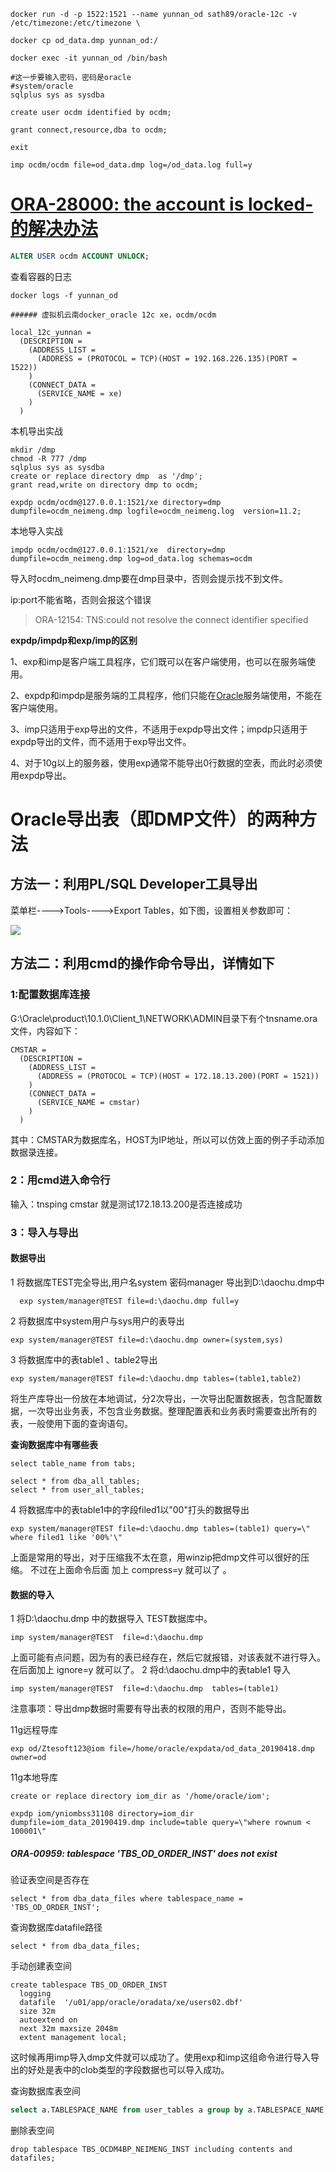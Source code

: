 ```
docker run -d -p 1522:1521 --name yunnan_od sath89/oracle-12c -v /etc/timezone:/etc/timezone \

docker cp od_data.dmp yunnan_od:/

docker exec -it yunnan_od /bin/bash

#这一步要输入密码，密码是oracle
#system/oracle
sqlplus sys as sysdba

create user ocdm identified by ocdm;

grant connect,resource,dba to ocdm;

exit

imp ocdm/ocdm file=od_data.dmp log=/od_data.log full=y

```
# [ORA-28000: the account is locked-的解决办法](https://www.cnblogs.com/jianqiang2010/archive/2011/09/01/2162574.html)

```sql
ALTER USER ocdm ACCOUNT UNLOCK;
```

查看容器的日志

```
docker logs -f yunnan_od
```

```
###### 虚拟机云南docker_oracle 12c xe，ocdm/ocdm

local_12c_yunnan =
  (DESCRIPTION =
    (ADDRESS_LIST =
      (ADDRESS = (PROTOCOL = TCP)(HOST = 192.168.226.135)(PORT = 1522))
    )
    (CONNECT_DATA =
      (SERVICE_NAME = xe)
    )
  )
```

本机导出实战

```
mkdir /dmp
chmod -R 777 /dmp
sqlplus sys as sysdba  
create or replace directory dmp  as '/dmp';
grant read,write on directory dmp to ocdm;

expdp ocdm/ocdm@127.0.0.1:1521/xe directory=dmp dumpfile=ocdm_neimeng.dmp logfile=ocdm_neimeng.log  version=11.2;
```

本地导入实战

```
impdp ocdm/ocdm@127.0.0.1:1521/xe  directory=dmp dumpfile=ocdm_neimeng.dmp log=od_data.log schemas=ocdm
```

导入时ocdm_neimeng.dmp要在dmp目录中，否则会提示找不到文件。

ip:port不能省略，否则会报这个错误

> ORA-12154: TNS:could not resolve the connect identifier specified

**expdp/impdp和exp/imp的区别**

1、exp和imp是客户端工具程序，它们既可以在客户端使用，也可以在服务端使用。

2、expdp和impdp是服务端的工具程序，他们只能在[Oracle](https://www.linuxidc.com/topicnews.aspx?tid=12)服务端使用，不能在客户端使用。

3、imp只适用于exp导出的文件，不适用于expdp导出文件；impdp只适用于expdp导出的文件，而不适用于exp导出文件。

4、对于10g以上的服务器，使用exp通常不能导出0行数据的空表，而此时必须使用expdp导出。

# Oracle导出表（即DMP文件）的两种方法

## 方法一：利用PL/SQL Developer工具导出

菜单栏---->Tools---->Export Tables，如下图，设置相关参数即可：

![](https://img-my.csdn.net/uploads/201205/18/1337329645_5175.jpg)

## 方法二：利用cmd的操作命令导出，详情如下

### 1:配置数据库连接

G:\Oracle\product\10.1.0\Client_1\NETWORK\ADMIN目录下有个tnsname.ora文件，内容如下：

```
CMSTAR =
  (DESCRIPTION =
    (ADDRESS_LIST =
      (ADDRESS = (PROTOCOL = TCP)(HOST = 172.18.13.200)(PORT = 1521))
    )
    (CONNECT_DATA =
      (SERVICE_NAME = cmstar)
    )
  )
```
其中：CMSTAR为数据库名，HOST为IP地址，所以可以仿效上面的例子手动添加数据录连接。

### 2：用cmd进入命令行

输入：tnsping cmstar
就是测试172.18.13.200是否连接成功

### 3：导入与导出

#### 数据导出

 1 将数据库TEST完全导出,用户名system 密码manager 导出到D:\daochu.dmp中

 ```
   exp system/manager@TEST file=d:\daochu.dmp full=y
 ```

 2 将数据库中system用户与sys用户的表导出
   ```
   exp system/manager@TEST file=d:\daochu.dmp owner=(system,sys)
   ```
 3 将数据库中的表table1 、table2导出
   ```
   exp system/manager@TEST file=d:\daochu.dmp tables=(table1,table2) 
   ```
  将生产库导出一份放在本地调试，分2次导出，一次导出配置数据表，包含配置数据，一次导出业务表，不包含业务数据。整理配置表和业务表时需要查出所有的表，一般使用下面的查询语句。

**查询数据库中有哪些表**

  ```
select table_name from tabs;

select * from dba_all_tables;
select * from user_all_tables;
  ```

4 将数据库中的表table1中的字段filed1以"00"打头的数据导出

   ```
exp system/manager@TEST file=d:\daochu.dmp tables=(table1) query=\" where filed1 like '00%'\"
   ```
 上面是常用的导出，对于压缩我不太在意，用winzip把dmp文件可以很好的压缩。  不过在上面命令后面 加上 compress=y  就可以了 。

#### 数据的导入

 1 将D:\daochu.dmp 中的数据导入 TEST数据库中。
 ```
imp system/manager@TEST  file=d:\daochu.dmp
 ```
上面可能有点问题，因为有的表已经存在，然后它就报错，对该表就不进行导入。   在后面加上 ignore=y 就可以了。
 2 将d:\daochu.dmp中的表table1 导入

 ```
 imp system/manager@TEST  file=d:\daochu.dmp  tables=(table1) 
 ```
注意事项：导出dmp数据时需要有导出表的权限的用户，否则不能导出。 

11g远程导库
```
exp od/Ztesoft123@iom file=/home/oracle/expdata/od_data_20190418.dmp owner=od
```
11g本地导库

 ```
create or replace directory iom_dir as '/home/oracle/iom';

expdp iom/yniombss31108 directory=iom_dir dumpfile=iom_data_20190419.dmp include=table query=\"where rownum < 100001\"

 ```

##### ORA-00959: tablespace 'TBS_OD_ORDER_INST' does not exist

验证表空间是否存在

```
select * from dba_data_files where tablespace_name = 'TBS_OD_ORDER_INST';
```

  查询数据库datafile路径

```
select * from dba_data_files;  
```

 手动创建表空间

```
create tablespace TBS_OD_ORDER_INST   
  logging   
  datafile  '/u01/app/oracle/oradata/xe/users02.dbf'     
  size 32m    
  autoextend on    
  next 32m maxsize 2048m   
  extent management local; 
```

这时候再用imp导入dmp文件就可以成功了。使用exp和imp这组命令进行导入导出的好处是表中的clob类型的字段数据也可以导入成功。

查询数据库表空间

```sql
select a.TABLESPACE_NAME from user_tables a group by a.TABLESPACE_NAME;
```

删除表空间

```
drop tablespace TBS_OCDM4BP_NEIMENG_INST including contents and datafiles;
```

